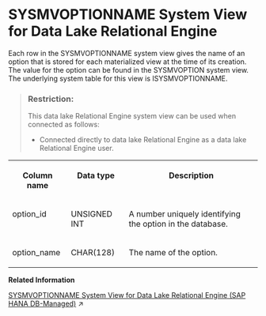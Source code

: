 <!-- loio3be941066c5f1014b6f8dbc61db5c4f3 -->

# SYSMVOPTIONNAME System View for Data Lake Relational Engine

Each row in the SYSMVOPTIONNAME system view gives the name of an option that is stored for each materialized view at the time of its creation. The value for the option can be found in the SYSMVOPTION system view. The underlying system table for this view is ISYSMVOPTIONNAME.



> ### Restriction:  
> This data lake Relational Engine system view can be used when connected as follows:
> 
> -   Connected directly to data lake Relational Engine as a data lake Relational Engine user.




<table>
<tr>
<th valign="top">

Column name



</th>
<th valign="top">

Data type



</th>
<th valign="top">

Description



</th>
</tr>
<tr>
<td valign="top">

option\_id



</td>
<td valign="top">

UNSIGNED INT



</td>
<td valign="top">

A number uniquely identifying the option in the database.



</td>
</tr>
<tr>
<td valign="top">

option\_name



</td>
<td valign="top">

CHAR\(128\)



</td>
<td valign="top">

The name of the option.



</td>
</tr>
</table>

**Related Information**  


[SYSMVOPTIONNAME System View for Data Lake Relational Engine (SAP HANA DB-Managed)](https://help.sap.com/viewer/a898e08b84f21015969fa437e89860c8/2023_2_QRC/en-US/8c7b66fe90e64870b498bbb2071d3041.html "Each row in the SYSMVOPTIONNAME system view gives the name of an option that is stored for each materialized view at the time of its creation. The value for the option can be found in the SYSMVOPTION system view. The underlying system table for this view is ISYSMVOPTIONNAME.") :arrow_upper_right:

